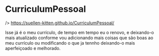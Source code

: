 # CurriculumPessoal
/> https://suellen-kitten.github.io/CurriculumPessoal/

Isse já é o meu currículo, de tempo em tempo eu o renovo, e deixando-o mais atualizado conforme vou adicionando mais coisas que são boas ao meu currículo ou modificando o que ja tennho deixando-o mais aperfeiçoado e melhorado.
